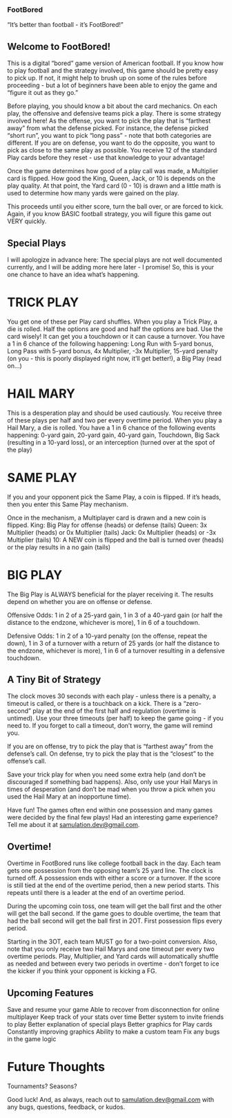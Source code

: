 ### FootBored
“It’s better than football - it’s FootBored!”

## Welcome to FootBored!

This is a digital “bored” game version of American football. If you know how to play football and the strategy involved, this game should be pretty easy to pick up. If not, it might help to brush up on some of the rules before proceeding - but a lot of beginners have been able to enjoy the game and “figure it out as they go.”

Before playing, you should know a bit about the card mechanics. On each play, the offensive and defensive teams pick a play. There is some strategy involved here! As the offense, you want to pick the play that is “farthest away” from what the defense picked. For instance, the defense picked “short run”, you want to pick “long pass” - note that both categories are different. If you are on defense, you want to do the opposite, you want to pick as close to the same play as possible. You receive 12 of the standard Play cards before they reset - use that knowledge to your advantage!

Once the game determines how good of a play call was made, a Multiplier card is flipped. How good the King, Queen, Jack, or 10 is depends on the play quality. At that point, the Yard card (0 - 10) is drawn and a little math is used to determine how many yards were gained on the play.

This proceeds until you either score, turn the ball over, or are forced to kick. Again, if you know BASIC football strategy, you will figure this game out VERY quickly.

## Special Plays
I will apologize in advance here: The special plays are not well documented currently, and I will be adding more here later - I promise! So, this is your one chance to have an idea what’s happening.

# TRICK PLAY
You get one of these per Play card shuffles. When you play a Trick Play, a die is rolled. Half the options are good and half the options are bad. Use the card wisely! It can get you a touchdown or it can cause a turnover. You have a 1 in 6 chance of the following happening:
Long Run with 5-yard bonus, Long Pass with 5-yard bonus, 4x Multiplier, -3x Multiplier, 15-yard penalty (on you - this is poorly displayed right now, it’ll get better!), a Big Play (read on…)

# HAIL MARY
This is a desperation play and should be used cautiously. You receive three of these plays per half and two per every overtime period. When you play a Hail Mary, a die is rolled. You have a 1 in 6 chance of the following events happening:
0-yard gain, 20-yard gain, 40-yard gain, Touchdown, Big Sack (resulting in a 10-yard loss), or an interception (turned over at the spot of the play)

# SAME PLAY
If you and your opponent pick the Same Play, a coin is flipped. If it’s heads, then you enter this Same Play mechanism.

Once in the mechanism, a Multiplayer card is drawn and a new coin is flipped.
King: Big Play for offense (heads) or defense (tails)
Queen: 3x Multiplier (heads) or 0x Multiplier (tails)
Jack: 0x Multiplier (heads) or -3x Multiplier (tails)
10: A NEW coin is flipped and the ball is turned over (heads) or the play results in a no gain (tails)

# BIG PLAY
The Big Play is ALWAYS beneficial for the player receiving it. The results depend on whether you are on offense or defense.

Offensive Odds: 1 in 2 of a 25-yard gain, 1 in 3 of a 40-yard gain (or half the distance to the endzone, whichever is more), 1 in 6 of a touchdown.

Defensive Odds: 1 in 2 of a 10-yard penalty (on the offense, repeat the down), 1 in 3 of a turnover with a return of 25 yards (or half the distance to the endzone, whichever is more), 1 in 6 of a turnover resulting in a defensive touchdown.

## A Tiny Bit of Strategy
The clock moves 30 seconds with each play - unless there is a penalty, a timeout is called, or there is a touchback on a kick. There is a “zero-second” play at the end of the first half and regulation (overtime is untimed). Use your three timeouts (per half) to keep the game going - if you need to. If you forget to call a timeout, don’t worry, the game will remind you.

If you are on offense, try to pick the play that is “farthest away” from the defense’s call. On defense, try to pick the play that is the “closest” to the offense’s call.

Save your trick play for when you need some extra help (and don’t be discouraged if something bad happens). Also, only use your Hail Marys in times of desperation (and don’t be mad when you throw a pick when you used the Hail Mary at an inopportune time).

Have fun! The games often end within one possession and many games were decided by the final few plays! Had an interesting game experience? Tell me about it at samulation.dev@gmail.com.

## Overtime!

Overtime in FootBored runs like college football back in the day. Each team gets one possession from the opposing team’s 25 yard line. The clock is turned off. A possession ends with either a score or a turnover. If the score is still tied at the end of the overtime period, then a new period starts. This repeats until there is a leader at the end of an overtime period.

During the upcoming coin toss, one team will get the ball first and the other will get the ball second. If the game goes to double overtime, the team that had the ball second will get the ball first in 2OT. First possession flips every period. 

Starting in the 3OT, each team MUST go for a two-point conversion. Also, note that you only receive two Hail Marys and one timeout per every two overtime periods. Play, Multiplier, and Yard cards will automatically shuffle as needed and between every two periods in overtime - don’t forget to ice the kicker if you think your opponent is kicking a FG.

## Upcoming Features
Save and resume your game
Able to recover from disconnection for online multiplayer
Keep track of your stats over time
Better system to invite friends to play
Better explanation of special plays
Better graphics for Play cards
Constantly improving graphics
Ability to make a custom team
Fix any bugs in the game logic

# Future Thoughts
Tournaments?
Seasons?

Good luck! And, as always, reach out to samulation.dev@gmail.com with any bugs, questions, feedback, or kudos.